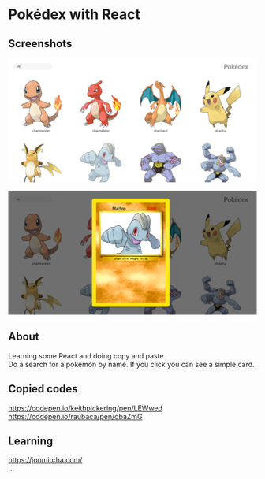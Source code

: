 # Pokédex with React

## Screenshots

![screenshot1](https://github.com/luiz-22/pokedex-react/blob/master/src/assets/screenshots/pokedex1.png)

![screenshot1](https://github.com/luiz-22/pokedex-react/blob/master/src/assets/screenshots/pokedex2.png)


## About

Learning some React and doing copy and paste.  
Do a search for a pokemon by name. If you click you can see a simple card.


## Copied codes

https://codepen.io/keithpickering/pen/LEWwed  
https://codepen.io/raubaca/pen/obaZmG

## Learning

https://jonmircha.com/  
...







